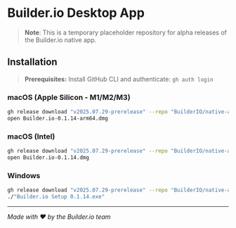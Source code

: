# Builder.io Desktop App

> **Note**: This is a temporary placeholder repository for alpha releases of the Builder.io native app.

## Installation

> **Prerequisites:** Install GitHub CLI and authenticate: `gh auth login`

### macOS (Apple Silicon - M1/M2/M3)
```bash
gh release download "v2025.07.29-prerelease" --repo "BuilderIO/native-app-distribution" --pattern "Builder.io-0.1.14-arm64.dmg"
open Builder.io-0.1.14-arm64.dmg
```

### macOS (Intel)
```bash
gh release download "v2025.07.29-prerelease" --repo "BuilderIO/native-app-distribution" --pattern "Builder.io-0.1.14.dmg"
open Builder.io-0.1.14.dmg
```

### Windows  
```bash
gh release download "v2025.07.29-prerelease" --repo "BuilderIO/native-app-distribution" --pattern "Builder.io Setup 0.1.14.exe"
./"Builder.io Setup 0.1.14.exe"
```

---

*Made with ❤️ by the Builder.io team*
